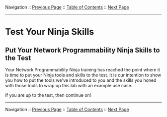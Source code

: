 Navigation :: [Previous Page](LTRPRG-1100-03d3-GuestShell-Ex2.md) :: [Table of Contents](LTRPRG-1100-00-Intro.md#table-of-contents) :: [Next Page](LTRPRG-1100-04a1-HighCPU.md)

---

# Test Your Ninja Skills

## Put Your Network Programmability Ninja Skills to the Test

Your Network Programmability Ninja training has reached the point where it is time to put your Ninja tools and skills to
the test.  It is our intention to show you how to put the tools we've introduced to you and the skills you honed with
those tools to wrap up this lab with an example use case.

If you are up to the test, then continue on!

---

Navigation :: [Previous Page](LTRPRG-1100-03d3-GuestShell-Ex2.md) :: [Table of Contents](LTRPRG-1100-00-Intro.md#table-of-contents) :: [Next Page](LTRPRG-1100-04a1-HighCPU.md)
